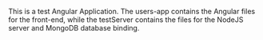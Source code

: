 This is a test Angular Application.
The users-app contains the Angular files for the front-end, while the testServer contains the files for the NodeJS server and MongoDB database binding.
